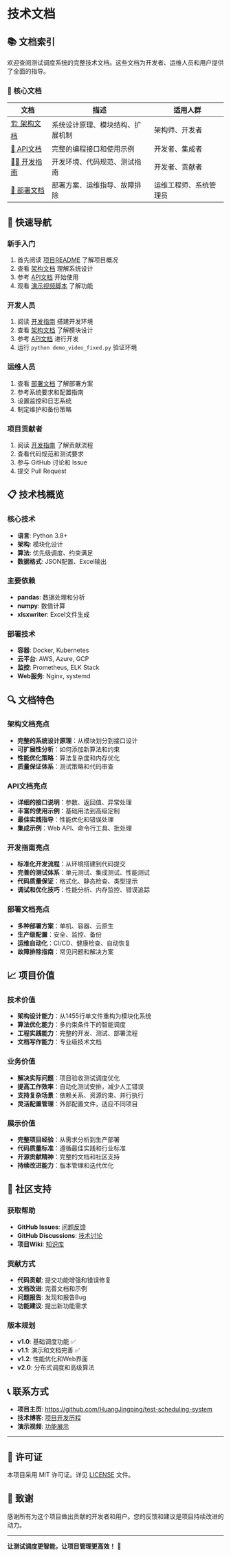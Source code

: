 # 技术文档

## 📚 文档索引

欢迎查阅测试调度系统的完整技术文档。这些文档为开发者、运维人员和用户提供了全面的指导。

### 📖 核心文档

| 文档 | 描述 | 适用人群 |
|-----|------|----------|
| [🏗️ 架构文档](ARCHITECTURE.md) | 系统设计原理、模块结构、扩展机制 | 架构师、开发者 |
| [🔧 API文档](API.md) | 完整的编程接口和使用示例 | 开发者、集成者 |
| [👨‍💻 开发指南](DEVELOPMENT.md) | 开发环境、代码规范、测试指南 | 开发者、贡献者 |
| [🚀 部署文档](DEPLOYMENT.md) | 部署方案、运维指导、故障排除 | 运维工程师、系统管理员 |

## 🎯 快速导航

### 新手入门
1. 首先阅读 [项目README](../README.md) 了解项目概况
2. 查看 [架构文档](ARCHITECTURE.md) 理解系统设计
3. 参考 [API文档](API.md) 开始使用
4. 观看 [演示视频脚本](../DEMO_VIDEO_SCRIPT.md) 了解功能

### 开发人员
1. 阅读 [开发指南](DEVELOPMENT.md) 搭建开发环境
2. 查看 [架构文档](ARCHITECTURE.md) 了解模块设计
3. 参考 [API文档](API.md) 进行开发
4. 运行 `python demo_video_fixed.py` 验证环境

### 运维人员
1. 查看 [部署文档](DEPLOYMENT.md) 了解部署方案
2. 参考系统要求和配置指南
3. 设置监控和日志系统
4. 制定维护和备份策略

### 项目贡献者
1. 阅读 [开发指南](DEVELOPMENT.md) 了解贡献流程
2. 查看代码规范和测试要求
3. 参与 GitHub 讨论和 Issue
4. 提交 Pull Request

## 📋 技术栈概览

### 核心技术
- **语言**: Python 3.8+
- **架构**: 模块化设计
- **算法**: 优先级调度、约束满足
- **数据格式**: JSON配置、Excel输出

### 主要依赖
- **pandas**: 数据处理和分析
- **numpy**: 数值计算
- **xlsxwriter**: Excel文件生成

### 部署技术
- **容器**: Docker, Kubernetes
- **云平台**: AWS, Azure, GCP
- **监控**: Prometheus, ELK Stack
- **Web服务**: Nginx, systemd

## 🔍 文档特色

### 架构文档亮点
- **完整的系统设计原理**：从模块划分到接口设计
- **可扩展性分析**：如何添加新算法和约束
- **性能优化策略**：算法复杂度和内存优化
- **质量保证体系**：测试策略和代码审查

### API文档亮点
- **详细的接口说明**：参数、返回值、异常处理
- **丰富的使用示例**：基础用法到高级定制
- **最佳实践指导**：性能优化和错误处理
- **集成示例**：Web API、命令行工具、批处理

### 开发指南亮点
- **标准化开发流程**：从环境搭建到代码提交
- **完善的测试体系**：单元测试、集成测试、性能测试
- **代码质量保证**：格式化、静态检查、类型提示
- **调试和优化技巧**：性能分析、内存监控、错误追踪

### 部署文档亮点
- **多种部署方案**：单机、容器、云原生
- **生产级配置**：安全、监控、备份
- **运维自动化**：CI/CD、健康检查、自动恢复
- **故障排除指南**：常见问题和解决方案

## 📈 项目价值

### 技术价值
- **架构设计能力**：从1455行单文件重构为模块化系统
- **算法优化能力**：多约束条件下的智能调度
- **工程实践能力**：完整的开发、测试、部署流程
- **文档写作能力**：专业级技术文档

### 业务价值
- **解决实际问题**：项目验收测试调度优化
- **提高工作效率**：自动化测试安排，减少人工错误
- **支持复杂场景**：依赖关系、资源约束、并行执行
- **灵活配置管理**：外部配置文件，适应不同项目

### 展示价值
- **完整项目经验**：从需求分析到生产部署
- **代码质量标准**：遵循最佳实践和行业标准
- **开源贡献精神**：完整的文档和社区支持
- **持续改进能力**：版本管理和迭代优化

## 🤝 社区支持

### 获取帮助
- **GitHub Issues**: [问题反馈](https://github.com/HuangJingping/test-scheduling-system/issues)
- **GitHub Discussions**: [技术讨论](https://github.com/HuangJingping/test-scheduling-system/discussions)
- **项目Wiki**: [知识库](https://github.com/HuangJingping/test-scheduling-system/wiki)

### 贡献方式
- **代码贡献**: 提交功能增强和错误修复
- **文档改进**: 完善文档和示例
- **问题报告**: 发现和报告Bug
- **功能建议**: 提出新功能需求

### 版本规划
- **v1.0**: 基础调度功能 ✅
- **v1.1**: 演示和文档完善 ✅
- **v1.2**: 性能优化和Web界面
- **v2.0**: 分布式调度和高级算法

## 📞 联系方式

- **项目主页**: https://github.com/HuangJingping/test-scheduling-system
- **技术博客**: [项目开发历程](https://blog.example.com/test-scheduler)
- **演示视频**: [功能展示](https://youtube.com/watch?v=demo)

---

## 📄 许可证

本项目采用 MIT 许可证。详见 [LICENSE](../LICENSE) 文件。

## 🙏 致谢

感谢所有为这个项目做出贡献的开发者和用户。您的反馈和建议是项目持续改进的动力。

---

**让测试调度更智能，让项目管理更高效！** 🚀